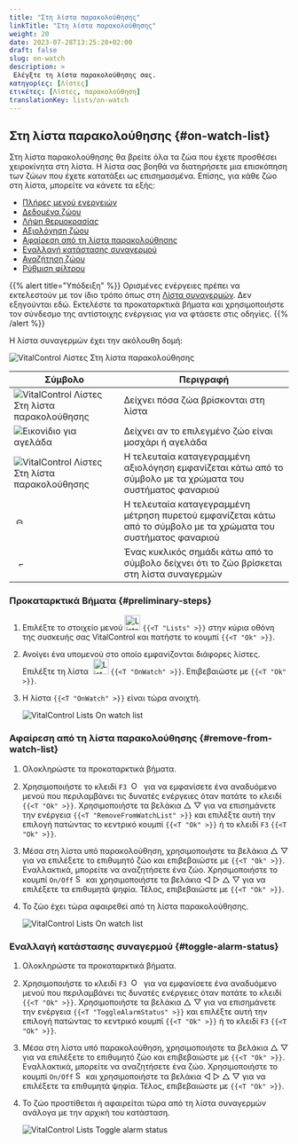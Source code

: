 ```yaml
---
title: "Στη λίστα παρακολούθησης"
linkTitle: "Στη λίστα παρακολούθησης"
weight: 20
date: 2023-07-28T13:25:28+02:00
draft: false
slug: on-watch
description: >
 Ελέγξτε τη λίστα παρακολούθησης σας.
κατηγορίες: [Λίστες]
ετικέτες: [Λίστες, παρακολούθηση]
translationKey: lists/on-watch
---
```

## Στη λίστα παρακολούθησης {#on-watch-list}

Στη λίστα παρακολούθησης θα βρείτε όλα τα ζώα που έχετε προσθέσει χειροκίνητα στη λίστα. Η λίστα σας βοηθά να διατηρήσετε μια επισκόπηση των ζώων που έχετε κατατάξει ως επισημασμένα. Επίσης, για κάθε ζώο στη λίστα, μπορείτε να κάνετε τα εξής:

- [Πλήρες μενού ενεργειών](../alarm/#full-action-menu)
- [Δεδομένα ζώου](../alarm/#animal-data)
- [Λήψη θερμοκρασίας](../alarm/#take-temperature)
- [Αξιολόγηση ζώου](../alarm/#rate-animal)
- [Αφαίρεση από τη λίστα παρακολούθησης](#remove-from-watch-list)
- [Εναλλαγή κατάστασης συναγερμού](#toggle-alarm-status)
- [Αναζήτηση ζώου](../alarm/#search-animal)
- [Ρύθμιση φίλτρου](../alarm/#set-filter)

{{% alert title="Υπόδειξη" %}}
Ορισμένες ενέργειες πρέπει να εκτελεστούν με τον ίδιο τρόπο όπως στη [Λίστα συναγερμών](../alarm). Δεν εξηγούνται εδώ. Εκτελέστε τα προκαταρκτικά βήματα και χρησιμοποιήστε τον σύνδεσμο της αντίστοιχης ενέργειας για να φτάσετε στις οδηγίες.
{{% /alert %}}

Η λίστα συναγερμών έχει την ακόλουθη δομή:

   ![VitalControl Λίστες Στη λίστα παρακολούθησης](../images/onwatchstructure.png "Δομή της Λίστας Παρακολούθησης")

|Σύμβολο   | Περιγραφή
|---------|-----
| ![VitalControl Λίστες Στη λίστα παρακολούθησης](../images/kopf.png "Μετρητής μεγέθους κοπαδιού") | Δείχνει πόσα ζώα βρίσκονται στη λίστα
| ![Εικονίδιο για αγελάδα](../images/kopf2.png "Κεφάλι αγελάδας") | Δείχνει αν το επιλεγμένο ζώο είναι μοσχάρι ή αγελάδα
| ![VitalControl Λίστες Στη λίστα παρακολούθησης](../images/auge.png "Αξιολόγηση") | Η τελευταία καταγεγραμμένη αξιολόγηση εμφανίζεται κάτω από το σύμβολο με τα χρώματα του συστήματος φαναριού
| &nbsp;<img src="/icons/actions/temperature.svg" width="12" align="bottom" alt="Θερμοκρασία σώματος" title="Θερμοκρασία σώματος" /> | Η τελευταία καταγεγραμμένη μέτρηση πυρετού εμφανίζεται κάτω από το σύμβολο με τα χρώματα του συστήματος φαναριού
| &nbsp;&nbsp;<img src="/icons/header/alarm.svg" width="8" align="bottom" alt="Εμφάνιση ζώου σε συναγερμό" title="Ζώο σε συναγερμό" /> | Ένας κυκλικός σημάδι κάτω από το σύμβολο δείχνει ότι το ζώο βρίσκεται στη λίστα συναγερμών

### Προκαταρκτικά Βήματα {#preliminary-steps}

1. Επιλέξτε το στοιχείο μενού <img src="/icons/main/lists.svg" width="28" align="bottom" alt="Lists" /> `{{<T "Lists" >}}` στην κύρια οθόνη της συσκευής σας VitalControl και πατήστε το κουμπί `{{<T "Ok" >}}`.

2. Ανοίγει ένα υπομενού στο οποίο εμφανίζονται διάφορες λίστες. Επιλέξτε τη λίστα &nbsp;<img src="/icons/lists/onwatch.svg" width="28" align="bottom" alt="List 'On watch'" /> `{{<T "OnWatch" >}}`. Επιβεβαιώστε με `{{<T "Ok" >}}`.

3. Η λίστα `{{<T "OnWatch" >}}` είναι τώρα ανοιχτή.

   ![VitalControl Lists On watch list](../images/firststeps2.png "Προκαταρκτικά Βήματα")

### Αφαίρεση από τη λίστα παρακολούθησης {#remove-from-watch-list}

1. Ολοκληρώστε τα προκαταρκτικά βήματα.

2. Χρησιμοποιήστε το κλειδί `F3` &nbsp;<img src="/icons/footer/open-popup.svg" width="15" align="bottom" alt="Open popup" />&nbsp; για να εμφανίσετε ένα αναδυόμενο μενού που περιλαμβάνει τις δυνατές ενέργειες όταν πατάτε το κλειδί `{{<T "Ok" >}}`. Χρησιμοποιήστε τα βελάκια △ ▽ για να επισημάνετε την ενέργεια `{{<T "RemoveFromWatchList" >}}` και επιλέξτε αυτή την επιλογή πατώντας το κεντρικό κουμπί `{{<T "Ok" >}}` ή το κλειδί `F3` `{{<T "Ok" >}}`.

3. Μέσα στη λίστα υπό παρακολούθηση, χρησιμοποιήστε τα βελάκια △ ▽ για να επιλέξετε το επιθυμητό ζώο και επιβεβαιώστε με `{{<T "Ok" >}}`. Εναλλακτικά, μπορείτε να αναζητήσετε ένα ζώο. Χρησιμοποιήστε το κουμπί `On/Off` <img src="/icons/footer/search.svg" width="15" align="bottom" alt="Search" /> και χρησιμοποιήστε τα βελάκια ◁ ▷ △ ▽ για να επιλέξετε τα επιθυμητά ψηφία. Τέλος, επιβεβαιώστε με `{{<T "Ok" >}}`.

4. Το ζώο έχει τώρα αφαιρεθεί από τη λίστα παρακολούθησης.

   ![VitalControl Lists On watch list](../images/remove.png "Αφαίρεση από τη λίστα παρακολούθησης")

### Εναλλαγή κατάστασης συναγερμού {#toggle-alarm-status}

1. Ολοκληρώστε τα προκαταρκτικά βήματα.

2. Χρησιμοποιήστε το κλειδί `F3` &nbsp;<img src="/icons/footer/open-popup.svg" width="15" align="bottom" alt="Open popup" />&nbsp; για να εμφανίσετε ένα αναδυόμενο μενού που περιλαμβάνει τις δυνατές ενέργειες όταν πατάτε το κλειδί `{{<T "Ok" >}}`. Χρησιμοποιήστε τα βελάκια △ ▽ για να επισημάνετε την ενέργεια `{{<T "ToggleAlarmStatus" >}}` και επιλέξτε αυτή την επιλογή πατώντας το κεντρικό κουμπί `{{<T "Ok" >}}` ή το κλειδί `F3` `{{<T "Ok" >}}`.

3. Μέσα στη λίστα υπό παρακολούθηση, χρησιμοποιήστε τα βελάκια △ ▽ για να επιλέξετε το επιθυμητό ζώο και επιβεβαιώστε με `{{<T "Ok" >}}`. Εναλλακτικά, μπορείτε να αναζητήσετε ένα ζώο. Χρησιμοποιήστε το κουμπί `On/Off` <img src="/icons/footer/search.svg" width="15" align="bottom" alt="Search" /> και χρησιμοποιήστε τα βελάκια ◁ ▷ △ ▽ για να επιλέξετε τα επιθυμητά ψηφία. Τέλος, επιβεβαιώστε με `{{<T "Ok" >}}`.

4. Το ζώο προστίθεται ή αφαιρείται τώρα από τη λίστα συναγερμών ανάλογα με την αρχική του κατάσταση.

   ![VitalControl Lists Toggle alarm status](../images/alarmstatus.png "Toggle alarm status")
